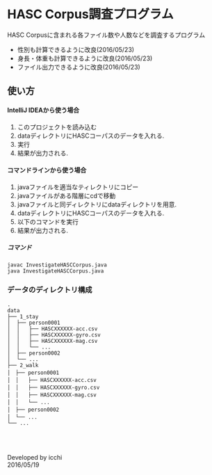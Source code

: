 # HASC Corpus調査プログラム
HASC Corpusに含まれる各ファイル数や人数などを調査するプログラム
* 性別も計算できるように改良(2016/05/23)
* 身長・体重も計算できるように改良(2016/05/23)
* ファイル出力できるように改良(2016/05/23)


## 使い方
#### IntelliJ IDEAから使う場合
1. このプロジェクトを読み込む
2. dataディレクトリにHASCコーパスのデータを入れる.
3. 実行
4. 結果が出力される.

#### コマンドラインから使う場合
1. javaファイルを適当なティレクトリにコピー
2. javaファイルがある階層にcdで移動
3. javaファイルと同ディレクトリにdataディレクトリを用意.
4. dataディレクトリにHASCコーパスのデータを入れる.
5. 以下のコマンドを実行
6. 結果が出力される.

##### コマンド
```
javac InvestigateHASCCorpus.java
java InvestigateHASCCorpus.java
```


### データのディレクトリ構成
```
.  
data  
├── 1_stay  
│  ├── person0001  
│  │   ├── HASCXXXXXX-acc.csv  
│  │   ├── HASCXXXXXX-gyro.csv  
│  │   ├── HASCXXXXXX-mag.csv  
│  │   └── ...  
│  ├── person0002  
│  └── ...  
├── 2_walk  
│　├── person0001  
│　│   ├── HASCXXXXXX-acc.csv  
│　│   ├── HASCXXXXXX-gyro.csv  
│　│   ├── HASCXXXXXX-mag.csv  
│　│   └── ...  
│　├── person0002  
│　└── ...  
└── ...
```


### 　
Developed by icchi  
2016/05/19
